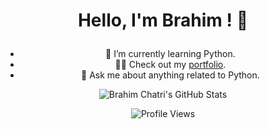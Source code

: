 <div align="center">

# <p align="center">Hello, I'm Brahim ! 👋</p>
 
 
 -  🌱 I’m currently learning Python.
 -  👨‍💻 Check out my [portfolio](https://github.com/BrahimChatri).
 -  💬 Ask me about anything related to Python.
   
 ![Brahim Chatri's GitHub Stats](https://github-readme-stats.vercel.app/api?username=BrahimChatri&show_icons=true&theme=radical)

![Profile Views](https://komarev.com/ghpvc/?username=BrahimChatri)

</div>

